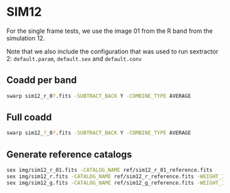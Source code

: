 # SIM12
For the single frame tests, we use the image 01
from the R band from the simulation 12.

Note that we also include the configuration that was used to
run sextractor 2: `default.param`, `default.sex` and `default.conv`

## Coadd per band

```bash
swarp sim12_r_0?.fits -SUBTRACT_BACK Y -COMBINE_TYPE AVERAGE
```

## Full coadd

```bash
swarp sim12_?_0?.fits -SUBTRACT_BACK Y -COMBINE_TYPE AVERAGE
```

## Generate reference catalogs

```bash
sex img/sim12_r_01.fits -CATALOG_NAME ref/sim12_r_01_reference.fits
sex img/sim12_r.fits -CATALOG_NAME ref/sim12_r_reference.fits -WEIGHT_IMAGE img/sim12_r.weight.fits -WEIGHT_TYPE MAP_WEIGHT -RESCALE_WEIGHTS N
sex img/sim12_g.fits -CATALOG_NAME ref/sim12_g_reference.fits -WEIGHT_IMAGE img/sim12_g.weight.fits -WEIGHT_TYPE MAP_WEIGHT -RESCALE_WEIGHTS N
```
